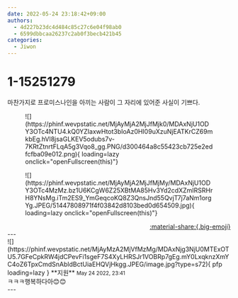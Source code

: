 ```yaml
---
date: 2022-05-24 23:18:42+09:00
authors:
  - 4d227b23dc4d484c85c27c6e04f98ab0
  - 6599dbbcaa26237c2ab0f3becb421b45
categories:
  - Jiwon
---
```


# 1-15251279

<div class="post-container" markdown="1">
<div class="content-container md-sidebar__scrollwrap" markdown="1">

마찬가지로 프로미스나인을 아끼는 사람이 그 자리에 있어준 사실이 기쁘다.
<figure markdown="1">
![](https://phinf.wevpstatic.net/MjAyMjA2MjJfMjk0/MDAxNjU1ODY3OTc4NTU4.kQ0YZIaxwHtot3bIoAz0HI09uXzuNjEATKrCZ69mkbEg.hVl8jsaGLKEV5odubs7v-7KRtZtnrtFLqA5g3Vqo8_gg.PNG/d300464a8c55423cb725e2edfcfba09e012.png){ loading=lazy onclick="openFullscreen(this)"}
</figure>

<figure markdown="1">
![](https://phinf.wevpstatic.net/MjAyMjA2MjJfMjMy/MDAxNjU1ODY3OTc4MzMz.bz1U6KCgW6Z25XBtMA85Hv3Yd2cdXZmIRSRHrH8YNsMg.iTm2ES9_YmGeqcoKQ8Z3QnsJnd55QvjT7j7aNm1orgYg.JPEG/51447808971f4f03842d8103bed0d654509.jpg){ loading=lazy onclick="openFullscreen(this)"}
</figure>


</div>
</div>

<div style="text-align: right;" markdown="1">
<a href="https://weverse.io/fromis9/fanpost/1-15251279" style="text-align: right;">:material-share:{.big-emoji}</a>
</div>
---

<div class="comments-container md-sidebar__scrollwrap" markdown="1">
<div class="comment" markdown="1">
<div class='id-container' markdown="1">
![](https://phinf.wevpstatic.net/MjAyMzA2MjVfMzMg/MDAxNjg3NjU0MTExOTU5.7GFeCpkRW4jdCPevFi1sgeF7S4XyLHRSJr1VOBRp7gEg.mY0LxqknzXmYC4oZ6TpxCmdSnAbldBctUiaEHQVjHkgg.JPEG/image.jpg?type=s72){ pfp loading=lazy }
**<span class="artist">지원</span>** <small>May 24 2022, 23:41</small><br>
</div>
<div class='comment-body' markdown="1">
ㅋㅋㅋ행복하다아😊😊
</div>
</div>
</div>
---
